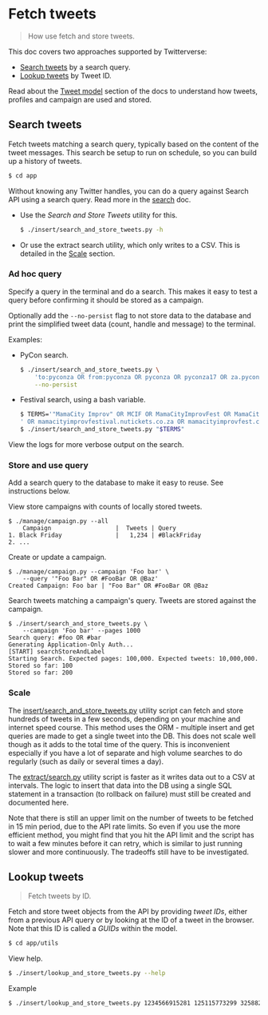 # Fetch tweets
> How use fetch and store tweets.

This doc covers two approaches supported by Twitterverse:

- [Search tweets](#search-tweets) by a search query.
- [Lookup tweets](#lookup-tweets) by Tweet ID.

Read about the [Tweet model](/development/models.md#tweets-and-profiles-model.md) section of the docs to understand how tweets, profiles and campaign are used and stored.

## Search tweets

Fetch tweets matching a search query, typically based on the content of the tweet messages. This search be setup to run on schedule, so you can build up a history of tweets.

```bash
$ cd app
```

Without knowing any Twitter handles, you can do a query against Search API using a search query. Read more in the [search](twitter_api_docs/search.md) doc.

- Use the _Search and Store Tweets_ utility for this.
    ```bash
    $ ./insert/search_and_store_tweets.py -h
    ```
- Or use the extract search utility, which only writes to a CSV. This is detailed in the [Scale](#scale) section.


### Ad hoc query

Specify a query in the terminal and do a search. This makes it easy to test a query before confirming it should be stored as a campaign.

Optionally add the `--no-persist` flag to not store data to the database and print the simplified tweet data (count, handle and message) to the terminal.


Examples:

- PyCon search.
    ```bash
    $ ./insert/search_and_store_tweets.py \
        'to:pyconza OR from:pyconza OR pyconza OR pyconza17 OR za.pycon.org' \
        --no-persist
    ```
- Festival search, using a bash variable.
    ```bash
    $ TERMS='"MamaCity Improv" OR MCIF OR MamaCityImprovFest OR MamaCityIF'\
    ' OR mamacityimprovfestival.nutickets.co.za OR mamacityimprovfest.com'
    $ ./insert/search_and_store_tweets.py "$TERMS"
    ```

View the logs for more verbose output on the search.


### Store and use query

Add a search query to the database to make it easy to reuse. See instructions below.

View store campaigns with counts of locally stored tweets.

    $ ./manage/campaign.py --all
        Campaign                  |  Tweets | Query
    1. Black Friday               |   1,234 | #BlackFriday
    2. ...

Create or update a campaign.

    $ ./manage/campaign.py --campaign 'Foo bar' \
        --query '"Foo Bar" OR #FooBar OR @Baz'
    Created Campaign: Foo bar | "Foo Bar" OR #FooBar OR @Baz

Search tweets matching a campaign's query. Tweets are stored against the campaign.

    $ ./insert/search_and_store_tweets.py \
        --campaign 'Foo bar' --pages 1000
    Search query: #foo OR #bar
    Generating Application-Only Auth...
    [START] searchStoreAndLabel
    Starting Search. Expected pages: 100,000. Expected tweets: 10,000,000.
    Stored so far: 100
    Stored so far: 200

### Scale

The [insert/search_and_store_tweets.py](https://github.com/MichaelCurrin/twitterverse/blob/master/app/utils/insert/search_and_store_tweets.py) utility script can fetch and store hundreds of tweets in a few seconds, depending on your machine and internet speed course. This method uses the ORM - multiple insert and get queries are made to get a single tweet into the DB. This does not scale well though as it adds to the total time of the query. This is inconvenient especially if you have a lot of separate and high volume searches to do regularly (such as daily or several times a day).

The [extract/search.py](https://github.com/MichaelCurrin/twitterverse/blob/master/app/utils/extract/search.py) utility script is faster as it writes data out to a CSV at intervals. The logic to insert that data into the DB using a single SQL statement in a transaction (to rollback on failure) must still be created and documented here.

Note that there is still an upper limit on the number of tweets to be fetched in 15 min period, due to the API rate limits. So even if you use the more efficient method, you might find that you hit the API limit and the script has to wait a few minutes before it can retry, which is similar to just running slower and more continuously. The tradeoffs still have to be investigated.

## Lookup tweets
> Fetch tweets by ID.

Fetch and store tweet objects from the API by providing _tweet IDs_, either from a previous API query or by looking at the ID of a tweet in the browser. Note that this ID is called a _GUIDs_ within the model.

```bash
$ cd app/utils
```

View help.

```bash
$ ./insert/lookup_and_store_tweets.py --help
```

Example

```bash
$ ./insert/lookup_and_store_tweets.py 1234566915281 125115773299 325882358325
```
